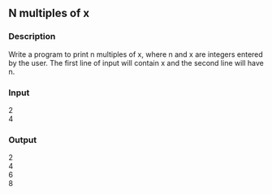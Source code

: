 ## N multiples of x

### Description

Write a program to print n multiples of x, where n and x are integers entered by the user.
The first line of input will contain x and the second line will have n.

### Input

2<br>
4

### Output

2<br>
4<br>
6<br>
8
